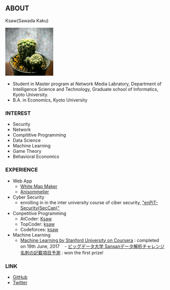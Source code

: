 
## ABOUT
Ksaw(Sawada Kaku)  

<img src="icon.jpg" width="30%">

- Student in Master program at Network Media Labratory, Department of Intelligence Science and Technology, Graduate school of Informatics, Kyoto University.  
- B.A. in Economics, Kyoto University

### INTEREST

- Security
- Network
- Compititive Programming
- Data Science
- Machine Learning
- Game Theory
- Behavioral Economics

### EXPERIENCE

- Web App
    - [White Map Maker](http://www.app-whitemap.appspot.com/)
    - [Anisommelier](https://anisom-161116.appspot.com)
- Cyber Security
    - enrolling in in the inter university course of ciber security, ["enPiT-Security(SecCap)"](https://www.seccap.jp)
- Conpetitive Programming
    - AtCoder: [Ksaw](https://atcoder.jp/user/Ksaw)
    - TopCoder: [ksaw](https://www.topcoder.com/members/ksaw/)
    - Codeforces: [ksaw](http://codeforces.com/profile/ksaw)
- Machine Learning
    - [Machine Learning by Stanford University on Coursera](https://www.coursera.org/learn/machine-learning) : completed on 19th June, 2017
    - [ビッグデータ大学 Sansanデータ解析チャレンジ 名刺の記載項目予測](http://universityofbigdata.net/competition/5723788444434432) : won the first prize\!

### LINK
- [GitHub](https://github.com/sawadakaku)
- [Twitter](https://twitter.com/Osacar_Wailda)
